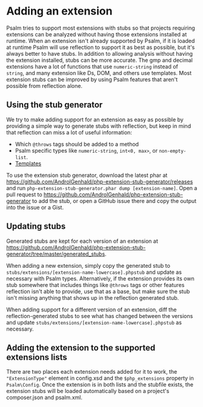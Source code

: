 # Adding an extension

Psalm tries to support most extensions with stubs so that projects requiring extensions can be analyzed without having
those extensions installed at runtime. When an extension isn't already supported by Psalm, if it is loaded at runtime
Psalm will use reflection to support it as best as possible, but it's always better to have stubs. In addition to
allowing analysis without having the extension installed, stubs can be more accurate. The gmp and decimal extensions
have a lot of functions that use `numeric-string` instead of `string`, and many extension like Ds, DOM, and others use
templates. Most extension stubs can be improved by using Psalm features that aren't possible from reflection alone.

## Using the stub generator

We try to make adding support for an extension as easy as possible by providing a simple way to generate stubs with
reflection, but keep in mind that reflection can miss a lot of useful information:

 - Which `@throws` tags should be added to a method
 - Psalm specific types like `numeric-string`, `int<0, max>`, or `non-empty-list`.
 - [Templates](../annotating_code/templated_annotations.md)

To use the extension stub generator, download the latest phar at
https://github.com/AndrolGenhald/php-extension-stub-generator/releases and run `php-extension-stub-generator.phar dump
[extension-name]`. Open a pull request to https://github.com/AndrolGenhald/php-extension-stub-generator to add the stub,
or open a GitHub issue there and copy the output into the issue or a Gist.

## Updating stubs

Generated stubs are kept for each version of an extension at
https://github.com/AndrolGenhald/php-extension-stub-generator/tree/master/generated_stubs.

When adding a new extension, simply copy the generated stub to `stubs/extensions/[extension-name-lowercase].phpstub` and
update as necessary with Psalm types. Alternatively, if the extension provides its own stub somewhere that includes
things like `@throws` tags or other features reflection isn't able to provide, use that as a base, but make sure
the stub isn't missing anything that shows up in the reflection generated stub.

When adding support for a different version of an extension, diff the reflection-generated
stubs to see what has changed between the versions and update `stubs/extensions/[extension-name-lowercase].phpstub` as
necessary.

## Adding the extension to the supported extensions lists

There are two places each extension needs added for it to work, the `"ExtensionType"` element in config.xsd and the
`$php_extensions` property in `Psalm\Config`. Once the extension is in both lists and the stubfile exists, the extension
stubs will be loaded automatically based on a project's composer.json and psalm.xml.
